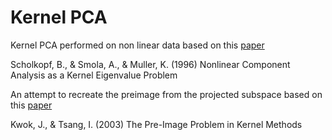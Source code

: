 # Kernel PCA
Kernel PCA performed on non linear data based on this [paper](http://www.face-rec.org/algorithms/Kernel/kernelPCA_scholkopf.pdf)


Scholkopf, B., & Smola, A., & Muller, K. (1996) Nonlinear Component Analysis as a Kernel Eigenvalue Problem

An attempt to recreate the preimage from the projected subspace based on this [paper](https://www.aaai.org/Papers/ICML/2003/ICML03-055.pdf)


Kwok, J., & Tsang, I. (2003) The Pre-Image Problem in Kernel Methods

